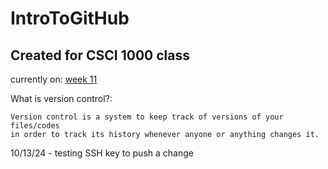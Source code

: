 # IntroToGitHub
## Created for CSCI 1000 class

currently on: <ins>week 11</ins>

What is version control?:
```
Version control is a system to keep track of versions of your files/codes
in order to track its history whenever anyone or anything changes it.
```

10/13/24 - testing SSH key to push a change
